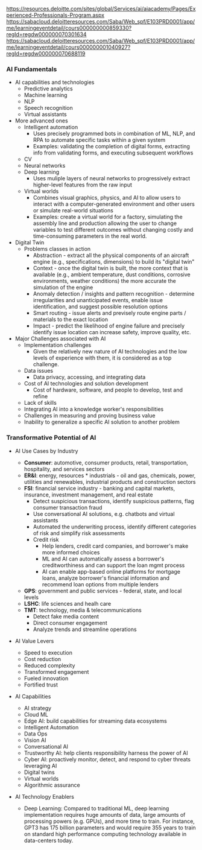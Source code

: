 https://resources.deloitte.com/sites/global/Services/ai/aiacademy/Pages/Experienced-Professionals-Program.aspx <br>
https://sabacloud.deloitteresources.com/Saba/Web_spf/E103PRD0001/app/me/learningeventdetail/cours000000000859330?regId=regdw000000070301634 <br>
https://sabacloud.deloitteresources.com/Saba/Web_spf/E103PRD0001/app/me/learningeventdetail/cours000000001040927?regId=regdw000000070688119

### AI Fundamentals
* AI capabilities and technologies
  * Predictive analytics
  * Machine learning
  * NLP
  * Speech recognition
  * Virtual assistants <br>
* More advanced ones
  * Intelligent automation
    * Uses precisely programmed bots in combination of ML, NLP, and RPA to automate specific tasks within a given system
    * Examples: validating the completion of digital forms, extracting info from validating forms, and executing subsequent workflows
  * CV
  * Neural networks
  * Deep learning
    * Uses muliple layers of neural networks to progressively extract higher-level features from the raw input
  * Virtual worlds
    * Combines visual graphics, physics, and AI to allow users to interact with a computer-generated environment and other users or simulate real-world situations
    * Examples: create a virtual world for a factory, simulating the assembly line and production allowing the user to change variables to test different outcomes without changing costly and time-consuming parameters in the real world.
* Digital Twin
  * Problems classes in action
    * Abstraction - extract all the physical components of an aircraft engine (e.g., specifications, dimensions) to build its "digital twin"
    * Context - once the digital twin is built, the more context that is available (e.g., ambient temperature, dust conditions, corrosive environments, weather conditions) the more accurate the simulation of the engine
    * Anomaly detection / insights and pattern recognition - determine irregularities and unanticipated events, enable issue identification, and suggest possible resolution options
    * Smart routing - issue alerts and previsely route engine parts / materials to the exact location
    * Impact - predict the likelihood of engine failure and precisely identify issue location can increase safety, improve quality, etc.
* Major Challenges associated with AI
  * Implementation challenges
    * Given the relatively new nature of AI technologies and the low levels of experience with them, it is considered as a top challenge.
  * Data issues
    * Data privacy, accessing, and integrating data
  * Cost of AI technologies and solution development
    * Cost of hardware, software, and people to develop, test and refine
  * Lack of skills
  * Integrating AI into a knowledge worker's responsibilities
  * Challenges in measuring and proving business value
  * Inability to generalize a specific AI solution to another problem

### Transformative Potential of AI
* AI Use Cases by Industry
  * __Consumer__: automotive, consumer products, retail, transportation, hospitality, and services sectors
  * __ER&I__: energy, resources * industrials - oil and gas, chemicals, power, utilities and renewables, industrial products and construction sectors
  * __FSI__: financial service industry - banking and capital markets, insurance, investment management, and real estate
    * Detect suspicious transactions, identify suspicious patterns, flag consumer transaction fraud
    * Use conversational AI solutions, e.g. chatbots and virtual assistants
    * Automated the underwriting process, identify different categories of risk and simplify risk assessments
    * Credit risk
      * Help lenders, credit card companies, and borrower's make more informed choices
      * ML and AI can automatically assess a borrower's creditworthiness and can support the loan mgmt process
      * AI can enable app-based online platforms for mortgage loans, analyze borrower's financial information and recommend loan options from multiple lenders
  * __GPS__: government and public services - federal, state, and local levels
  * __LSHC__: life sciences and healh care
  * __TMT__: technology, media & telecommunications
    * Detect fake media content
    * Direct consumer engagement
    * Analyze trends and streamline operations

* AI Value Levers 
  * Speed to execution
  * Cost reduction
  * Reduced complexity
  * Transformed engagement
  * Fueled innovation
  * Fortified trust
 
* AI Capabilities
  * AI strategy
  * Cloud ML
  * Edge AI: build capabilities for streaming data ecosystems
  * Intelligent Automation
  * Data Ops
  * Vision AI
  * Conversational AI
  * Trustworthy AI: help clients responsibility harness the power of AI
  * Cyber AI: proactively monitor, detect, and respond to cyber threats leveraging AI
  * Digital twins
  * Virtual worlds
  * Algorithmic assurance

* AI Technology Enablers
  * Deep Learning: Compared to traditional ML, deep learning implementation requires huge amounts of data, large amounts of processing powers (e.g. GPUs), and more time to train. For instance, GPT3 has 175 billion parameters and would require 355 years to train on standard high performance computing technology available in data-centers today.
